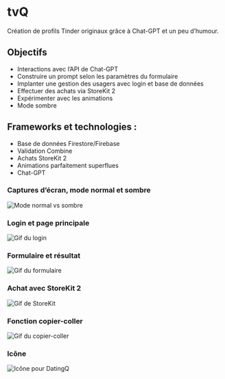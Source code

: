 # tvQ
 Création de profils Tinder originaux grâce à Chat-GPT et un peu d’humour.
 
## Objectifs
- Interactions avec l’API de Chat-GPT
- Construire un prompt selon les paramètres du formulaire
- Implanter une gestion des usagers avec login et base de données
- Effectuer des achats via StoreKit 2
- Expérimenter avec les animations
- Mode sombre

## Frameworks et technologies :
- Base de données Firestore/Firebase
- Validation Combine
- Achats StoreKit 2
- Animations parfaitement superflues
- Chat-GPT

### Captures d’écran, mode normal et sombre
![Mode normal vs sombre](https://github.com/tchendoh/tchendoh.github.io/blob/main/images/DatingQ-light-dark-mode.png)

### Login et page principale
![Gif du login](https://github.com/tchendoh/tchendoh.github.io/blob/main/images/DatingQ-login-et-intro.gif)

### Formulaire et résultat
![Gif du formulaire](https://github.com/tchendoh/tchendoh.github.io/blob/main/images/DatingQ-formulaire-et-resultat.gif)

### Achat avec StoreKit 2
![Gif de StoreKit](https://github.com/tchendoh/tchendoh.github.io/blob/main/images/DatingQ-achat.gif)

### Fonction copier-coller
![Gif du copier-coller](https://github.com/tchendoh/tchendoh.github.io/blob/main/images/DatingQ-copier-coller.gif)

### Icône
![Icône pour DatingQ](https://github.com/tchendoh/tchendoh.github.io/blob/main/images/DatingQ-icon.png)
